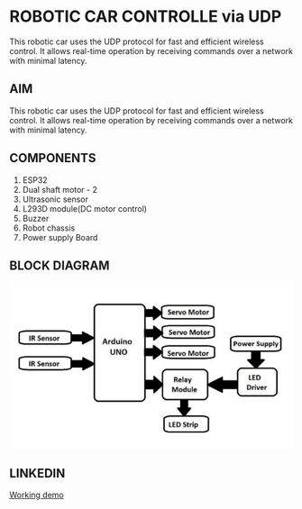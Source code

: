 # **ROBOTIC CAR CONTROLLE via UDP**
This robotic car uses the UDP protocol for fast and efficient wireless control. It allows real-time operation by receiving commands over a network with minimal latency.
## AIM
This robotic car uses the UDP protocol for fast and efficient wireless control. It allows real-time operation by receiving commands over a network with minimal latency.
## COMPONENTS
1. ESP32
2. Dual shaft motor - 2
3. Ultrasonic sensor
4. L293D module(DC motor control)
5. Buzzer
6. Robot chassis
7. Power supply Board
## BLOCK DIAGRAM
![blockdiagram](https://github.com/EmildaBabu/pedestrian-crossing-system/blob/76f119826ea9ddd5493840dd3e08ced00e4e9d4c/blockdiagram.JPG)

## LINKEDIN
[Working demo](https://www.linkedin.com/posts/emildababu_smart-pedestrian-crossing-the-smart-pedestrian-activity-7294728905268080642-HXuT?utm_source=share&utm_medium=member_android&rcm=ACoAAESb094BLLgjC4CNOMXZxE2eOt9Lr_BX71E)
